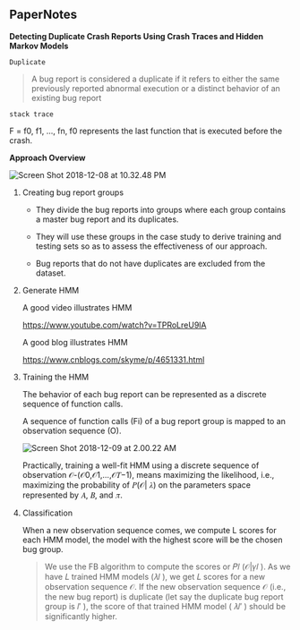 ## PaperNotes

**Detecting Duplicate Crash Reports Using Crash Traces and Hidden Markov Models**

``Duplicate``

> A bug report is considered a duplicate if it refers to either the same previously reported abnormal execution or a distinct behavior of an existing bug report

`stack trace`

F = f0, f1, ..., fn, f0 represents the last function that is executed before the crash.

**Approach Overview**

![Screen Shot 2018-12-08 at 10.32.48 PM](https://ws3.sinaimg.cn/large/006tNbRwgy1fy0y0h6djzj30vg0f3n2x.jpg)

1. Creating bug report groups

   * They divide the bug reports into groups where each group contains a master bug report and its duplicates.

   * They will use these groups in the case study to derive training and testing sets so as to assess the effectiveness of our approach.
   * Bug reports that do not have duplicates are excluded from the dataset.

2. Generate HMM

   A good video illustrates HMM

   https://www.youtube.com/watch?v=TPRoLreU9lA

   A good blog illustrates HMM

   https://www.cnblogs.com/skyme/p/4651331.html

3. Training the HMM

   The behavior of each bug report can be represented as a discrete sequence of function calls.

   A sequence of function calls (Fi) of a bug report group is mapped to an observation sequence (O).

   ![Screen Shot 2018-12-09 at 2.00.22 AM](https://ws1.sinaimg.cn/large/006tNbRwgy1fy0y1f3c09j31i40ikmzg.jpg)

   Practically, training a well-fit HMM using a discrete sequence of
   observation 𝒪-(𝒪0,𝒪1,...,𝒪𝑇−1), means maximizing the likelihood,
   i.e., maximizing the probability of 𝑃(𝒪| 𝜆) on the parameters space
   represented by 𝐴, 𝐵, and 𝜋. 

4. Classification

   When a new observation sequence comes, we compute L scores for each HMM model, the model with the highest score will be the chosen bug group.

   >We use the FB algorithm to compute the scores or
   >𝑃𝑙 (𝒪|𝛾𝑙 ). As we have 𝐿 trained HMM models (𝜆𝑙 ), we get 𝐿 scores
   >for a new observation sequence 𝒪. If the new observation sequence
   >𝒪 (i.e., the new bug report) is duplicate (let say the duplicate bug
   >report group is 𝑙′ ), the score of that trained HMM model ( 𝜆𝑙′ )
   >should be significantly higher. 
